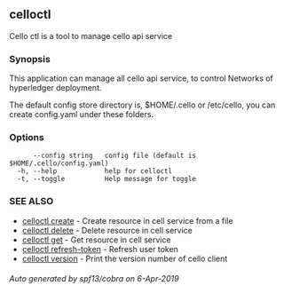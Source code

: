## celloctl

Cello ctl is a tool to manage cello api service

### Synopsis


This application can manage all cello api service, to control Networks of hyperledger deployment.

The default config store directory is, $HOME/.cello or /etc/cello, you can create config.yaml under these folders.


### Options

```
      --config string   config file (default is $HOME/.cello/config.yaml)
  -h, --help            help for celloctl
  -t, --toggle          Help message for toggle
```

### SEE ALSO

* [celloctl create](celloctl_create.md)	 - Create resource in cell service from a file
* [celloctl delete](celloctl_delete.md)	 - Delete resource in cell service
* [celloctl get](celloctl_get.md)	 - Get resource in cell service
* [celloctl refresh-token](celloctl_refresh-token.md)	 - Refresh user token
* [celloctl version](celloctl_version.md)	 - Print the version number of cello client

###### Auto generated by spf13/cobra on 6-Apr-2019

